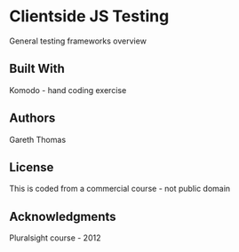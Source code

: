 # Clientside JS Testing

General testing frameworks overview

## Built With

Komodo - hand coding exercise

## Authors

Gareth Thomas

## License

This is coded from a commercial course - not public domain

## Acknowledgments

Pluralsight course - 2012
